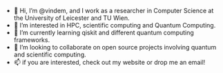 - 👋 Hi, I’m @vindem, and I work as a researcher in Computer Science at the University of Leicester and TU Wien.
- 👀 I’m interested in HPC, scientific computing and Quantum Computing.
- 🌱 I’m currently learning qiskit and different quantum computing frameworks.
- 💞️ I’m looking to collaborate on open source projects involving quantum and scientific computing.
- 📫 if you are interested, check out my website or drop me an email!

<!---
vindem/vindem is a ✨ special ✨ repository because its `README.md` (this file) appears on your GitHub profile.
You can click the Preview link to take a look at your changes.
--->
